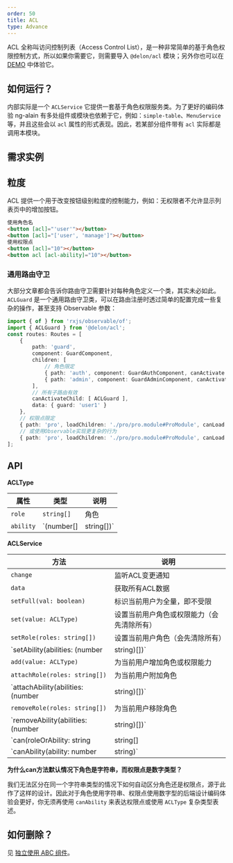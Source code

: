 ```yaml
---
order: 50
title: ACL
type: Advance
---
```


ACL 全称叫访问控制列表（Access Control List），是一种非常简单的基于角色权限控制方式，所以如果你需要它，则需要导入 `@delon/acl` 模块；另外你也可以在 [DEMO](//cipchk.github.io/ng-alain/#/logics/acl) 中体验它。

## 如何运行？

内部实际是一个 `ACLService` 它提供一套基于角色权限服务类。为了更好的编码体验 ng-alain 有多处组件或模块也依赖于它，例如：`simple-table`、`MenuService` 等，并且这些会以 `acl` 属性的形式表现。因此，若某部分组件带有 `acl` 实际都是调用本模块。

## 需求实例

## 粒度

ACL 提供一个用于改变按钮级别粒度的控制能力，例如：无权限者不允许显示列表页中的增加按钮。

```html
使用角色名
<button [acl]="'user'"></button>
<button [acl]="['user', 'manage']"></button>
使用权限点
<button [acl]="10"></button>
<button acl [acl-ability]="10"></button>
```

### 通用路由守卫

大部分文章都会告诉你路由守卫需要针对每种角色定义一个类，其实未必如此。`ACLGuard` 是一个通用路由守卫类，可以在路由注册时透过简单的配置完成一些复杂的操作，甚至支持 Observable 参数：

```ts
import { of } from 'rxjs/observable/of';
import { ACLGuard } from '@delon/acl';
const routes: Routes = [
    {
        path: 'guard',
        component: GuardComponent,
        children: [
            // 角色限定
            { path: 'auth', component: GuardAuthComponent, canActivate: [ ACLGuard ], data: { guard: 'user1' } },
            { path: 'admin', component: GuardAdminComponent, canActivate: [ ACLGuard ], data: { guard: 'admin' } }
        ],
        // 所有子路由有效
        canActivateChild: [ ACLGuard ],
        data: { guard: 'user1' }
    },
    // 权限点限定
    { path: 'pro', loadChildren: './pro/pro.module#ProModule', canLoad: [ ACLGuard ], data: { guard: 1 } },
    // 或使用Observable实现更复杂的行为
    { path: 'pro', loadChildren: './pro/pro.module#ProModule', canLoad: [ ACLGuard ], data: { guard: of(false).pipe(map(v => 'admin')) } }
];
```

## API

**ACLType**

| 属性 | 类型 | 说明 |
| --- | --- | --- |
| `role` | `string[]` | 角色 |
| `ability` | `(number[] | string[])` | 权限点 |

**ACLService**

| 方法 | 说明 |
| --- | --- |
| `change` | 监听ACL变更通知 |
| `data` | 获取所有ACL数据 |
| `setFull(val: boolean)` | 标识当前用户为全量，即不受限 |
| `set(value: ACLType)` | 设置当前用户角色或权限能力（会先清除所有） |
| `setRole(roles: string[])` | 设置当前用户角色（会先清除所有） |
| `setAbility(abilities: (number | string)[])` | 设置当前用户权限能力（会先清除所有） |
| `add(value: ACLType)` | 为当前用户增加角色或权限能力 |
| `attachRole(roles: string[])` | 为当前用户附加角色 |
| `attachAbility(abilities: (number | string)[])` | 为当前用户附加权限 |
| `removeRole(roles: string[])` | 为当前用户移除角色 |
| `removeAbility(abilities: (number | string)[])` | 为当前用户移除权限 |
| `can(roleOrAbility: string | string[] | ACLType)` | 当前用户是否有对应角色 |
| `canAbility(ability: number | string)` | 当前用户是否有对应权限点 |

**为什么can方法默认情况下角色是字符串，而权限点是数字类型？**

我们无法区分在同一个字符串类型的情况下如何自动区分角色还是权限点，源于此作了这样的设计。因此对于角色使用字符串、权限点使用数字型的后端设计编码体验会更好，你无须再使用 `canAbility` 来表达权限点或使用 `ACLType` 复杂类型表述。

## 如何删除？

见 [独立使用 ABC 组件](http://ng-alain.com/docs/use-components-alone)。
